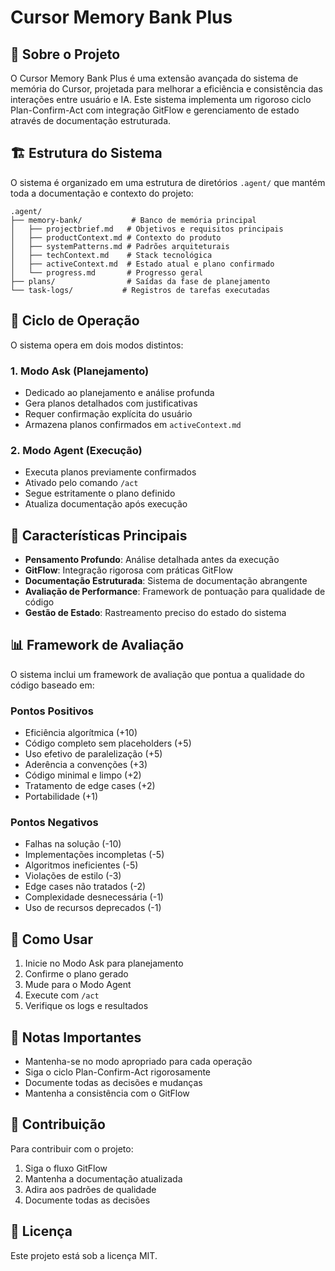# Cursor Memory Bank Plus

## 🎯 Sobre o Projeto
O Cursor Memory Bank Plus é uma extensão avançada do sistema de memória do Cursor, projetada para melhorar a eficiência e consistência das interações entre usuário e IA. Este sistema implementa um rigoroso ciclo Plan-Confirm-Act com integração GitFlow e gerenciamento de estado através de documentação estruturada.

## 🏗️ Estrutura do Sistema
O sistema é organizado em uma estrutura de diretórios `.agent/` que mantém toda a documentação e contexto do projeto:

```
.agent/
├── memory-bank/           # Banco de memória principal
│   ├── projectbrief.md   # Objetivos e requisitos principais
│   ├── productContext.md # Contexto do produto
│   ├── systemPatterns.md # Padrões arquiteturais
│   ├── techContext.md    # Stack tecnológica
│   ├── activeContext.md  # Estado atual e plano confirmado
│   └── progress.md       # Progresso geral
├── plans/                # Saídas da fase de planejamento
└── task-logs/           # Registros de tarefas executadas
```

## 🔄 Ciclo de Operação
O sistema opera em dois modos distintos:

### 1. Modo Ask (Planejamento)
- Dedicado ao planejamento e análise profunda
- Gera planos detalhados com justificativas
- Requer confirmação explícita do usuário
- Armazena planos confirmados em `activeContext.md`

### 2. Modo Agent (Execução)
- Executa planos previamente confirmados
- Ativado pelo comando `/act`
- Segue estritamente o plano definido
- Atualiza documentação após execução

## 🌟 Características Principais
- **Pensamento Profundo**: Análise detalhada antes da execução
- **GitFlow**: Integração rigorosa com práticas GitFlow
- **Documentação Estruturada**: Sistema de documentação abrangente
- **Avaliação de Performance**: Framework de pontuação para qualidade de código
- **Gestão de Estado**: Rastreamento preciso do estado do sistema

## 📊 Framework de Avaliação
O sistema inclui um framework de avaliação que pontua a qualidade do código baseado em:

### Pontos Positivos
- Eficiência algorítmica (+10)
- Código completo sem placeholders (+5)
- Uso efetivo de paralelização (+5)
- Aderência a convenções (+3)
- Código minimal e limpo (+2)
- Tratamento de edge cases (+2)
- Portabilidade (+1)

### Pontos Negativos
- Falhas na solução (-10)
- Implementações incompletas (-5)
- Algoritmos ineficientes (-5)
- Violações de estilo (-3)
- Edge cases não tratados (-2)
- Complexidade desnecessária (-1)
- Uso de recursos deprecados (-1)

## 🚀 Como Usar
1. Inicie no Modo Ask para planejamento
2. Confirme o plano gerado
3. Mude para o Modo Agent
4. Execute com `/act`
5. Verifique os logs e resultados

## 📝 Notas Importantes
- Mantenha-se no modo apropriado para cada operação
- Siga o ciclo Plan-Confirm-Act rigorosamente
- Documente todas as decisões e mudanças
- Mantenha a consistência com o GitFlow

## 🤝 Contribuição
Para contribuir com o projeto:
1. Siga o fluxo GitFlow
2. Mantenha a documentação atualizada
3. Adira aos padrões de qualidade
4. Documente todas as decisões

## 📄 Licença
Este projeto está sob a licença MIT.
